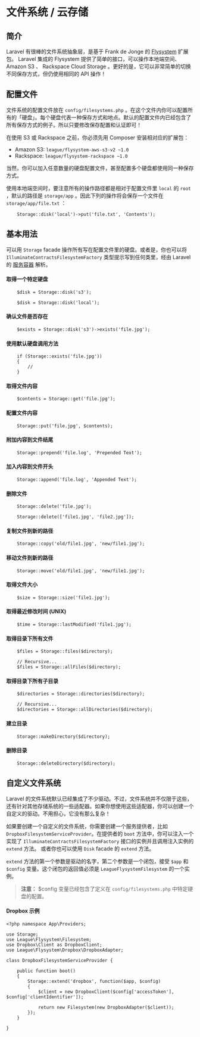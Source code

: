 # 文件系统 / 云存储


## 简介

Laravel 有很棒的文件系统抽象层，是基于 Frank de Jonge 的 [Flysystem](https://github.com/thephpleague/flysystem) 扩展包。 Laravel 集成的 Flysystem 提供了简单的接口，可以操作本地端空间、 Amazon S3 、 Rackspace Cloud Storage 。更好的是，它可以非常简单的切换不同保存方式，但仍使用相同的 API 操作！

## 配置文件

文件系统的配置文件放在 `config/filesystems.php` 。在这个文件内你可以配置所有的「硬盘」。每个硬盘代表一种保存方式和地点。默认的配置文件内已经包含了所有保存方式的例子。所以只要修改保存配置和认证即可！

在使用 S3 或 Rackspace 之前，你必须先用 Composer 安装相对应的扩展包：

* Amazon S3: `league/flysystem-aws-s3-v2 ~1.0`
* Rackspace: `league/flysystem-rackspace ~1.0`

当然，你可以加入任意数量的硬盘配置文件，甚至配置多个硬盘都使用同一种保存方式。

使用本地端空间时，要注意所有的操作路径都是相对于配置文件里 `local` 的 `root` ，默认的路径是 `storage/app` 。因此下列的操作将会保存一个文件在 `storage/app/file.txt` ：

```
    Storage::disk('local')->put('file.txt', 'Contents');
```
## 基本用法

可以用 `Storage` facade 操作所有写在配置文件里的硬盘。或者是，你也可以将 `IlluminateContractsFilesystemFactory` 类型提示写到任何类里，经由 Laravel 的 [服务容器](container.md) 解析。

#### 取得一个特定硬盘

```
    $disk = Storage::disk('s3');

    $disk = Storage::disk('local');
```
#### 确认文件是否存在

```
    $exists = Storage::disk('s3')->exists('file.jpg');
```
#### 使用默认硬盘调用方法

```
    if (Storage::exists('file.jpg'))
    {
        //
    }
```
#### 取得文件内容

```
    $contents = Storage::get('file.jpg');
```
#### 配置文件内容

```
    Storage::put('file.jpg', $contents);
```
#### 附加内容到文件结尾

```
    Storage::prepend('file.log', 'Prepended Text');
```
#### 加入内容到文件开头

```
    Storage::append('file.log', 'Appended Text');
```
#### 删除文件

```
    Storage::delete('file.jpg');

    Storage::delete(['file1.jpg', 'file2.jpg']);
```
#### 复制文件到新的路径

```
    Storage::copy('old/file1.jpg', 'new/file1.jpg');
```
#### 移动文件到新的路径

```
    Storage::move('old/file1.jpg', 'new/file1.jpg');
```
#### 取得文件大小

```
    $size = Storage::size('file1.jpg');
```
#### 取得最近修改时间 (UNIX)

```
    $time = Storage::lastModified('file1.jpg');
```
#### 取得目录下所有文件

```
    $files = Storage::files($directory);

    // Recursive...
    $files = Storage::allFiles($directory);
```
#### 取得目录下所有子目录

```
    $directories = Storage::directories($directory);

    // Recursive...
    $directories = Storage::allDirectories($directory);
```
#### 建立目录

```
    Storage::makeDirectory($directory);
```
#### 删除目录

```
    Storage::deleteDirectory($directory);
```
## 自定义文件系统

Laravel 的文件系统默认已经集成了不少驱动。不过，文件系统并不仅限于这些，还有针对其他存储系统的一些适配器。如果你想使用这些适配器，你可以创建一个自定义的驱动。不用担心，它没有那么复杂！

如果要创建一个自定义的文件系统，你需要创建一个服务提供者，比如 `DropboxFilesystemServiceProvider`。在提供者的 `boot` 方法中，你可以注入一个实现了 `IlluminateContractsFilesystemFactory` 接口的实例并且调用注入实例的 `extend` 方法。 或者你也可以使用 `Disk` facade 的 `extend` 方法。

`extend` 方法的第一个参数是驱动的名字，第二个参数是一个闭包，接受 `$app` 和 `$config` 变量。这个闭包的返回值必须是 `LeagueFlysystemFilesystem` 的一个实例。

> **注意：** $config 变量已经包含了定义在 `config/filesystems.php` 中特定硬盘的配置。

#### Dropbox 示例

```
<?php namespace App\Providers;

use Storage;
use League\Flysystem\Filesystem;
use Dropbox\Client as DropboxClient;
use League\Flysystem\Dropbox\DropboxAdapter;

class DropboxFilesystemServiceProvider {

    public function boot()
    {
        Storage::extend('dropbox', function($app, $config)
        {
            $client = new DropboxClient($config['accessToken'], $config['clientIdentifier']);

            return new Filesystem(new DropboxAdapter($client));
        });
    }

}
```